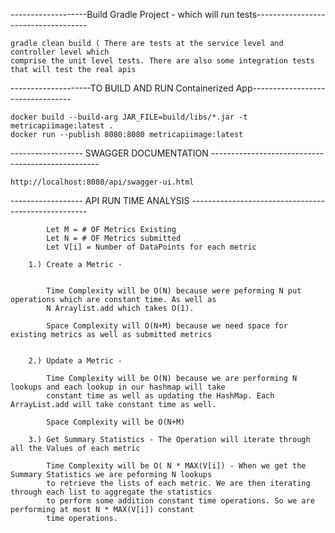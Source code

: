 
-------------------Build Gradle Project - which will run tests------------------------------------

    gradle clean build ( There are tests at the service level and controller level which 
    comprise the unit level tests. There are also some integration tests that will test the real apis

--------------------TO BUILD AND RUN Containerized App---------------------------------
    
    
    docker build --build-arg JAR_FILE=build/libs/*.jar -t metricapiimage:latest .
    docker run --publish 8080:8080 metricapiimage:latest
    
    



------------------ SWAGGER DOCUMENTATION --------------------------------------------------
   
   
    http://localhost:8080/api/swagger-ui.html
    
------------------ API RUN TIME ANALYSIS ----------------------------------------------------

        
            
            Let M = # OF Metrics Existing  
            Let N = # OF Metrics submitted 
            Let V[i] = Number of DataPoints for each metric 
        
        1.) Create a Metric - 
        
            
            Time Complexity will be O(N) because were peforming N put operations which are constant time. As well as 
            N Arraylist.add which takes O(1). 
            
            Space Complexity will O(N+M) because we need space for existing metrics as well as submitted metrics 
         
        
        2.) Update a Metric - 
        
            Time Complexity will be O(N) because we are performing N lookups and each lookup in our hashmap will take
            constant time as well as updating the HashMap. Each ArrayList.add will take constant time as well. 
            
            Space Complexity will be O(N+M)
            
        3.) Get Summary Statistics - The Operation will iterate through all the Values of each metric
        
            Time Complexity will be O( N * MAX(V[i]) - When we get the Summary Statistics we are peforming N lookups
            to retrieve the lists of each metric. We are then iterating through each list to aggregate the statistics 
            to perform some addition constant time operations. So we are performing at most N * MAX(V[i]) constant 
            time operations.  
            